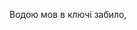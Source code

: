 



















































































Водою мов в ключі забило,